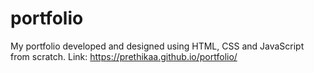 # portfolio
My portfolio developed and designed using HTML, CSS and JavaScript from scratch.
Link: https://prethikaa.github.io/portfolio/
